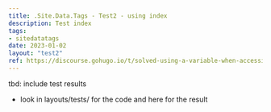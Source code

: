 ```yaml
---
title: .Site.Data.Tags - Test2 - using index
description: Test index
tags:
- sitedatatags
date: 2023-01-02
layout: "test2"
ref: https://discourse.gohugo.io/t/solved-using-a-variable-when-accessing-data-location/4196/2
---
```


tbd: include test results
- look in layouts/tests/ for the code and here for the result

